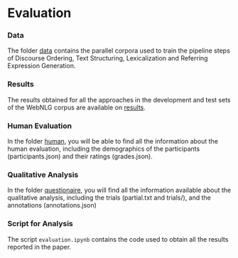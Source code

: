 # Evaluation

### Data
The folder [data](data/) contains the parallel corpora used to train the pipeline steps of
Discourse Ordering, Text Structuring, Lexicalization and Referring Expression Generation.

### Results
The results obtained for all the approaches in the development and test sets of the WebNLG corpus are available on
[results](results/).

### Human Evaluation
In the folder [human](human/), you will be able to find all the information about the human evaluation, including
the demographics of the participants (participants.json) and their ratings (grades.json).

### Qualitative Analysis
In the folder [questionaire](questionaire/), you will find all the information available about the qualitative 
analysis, including the trials (partial.txt and trials/), and the annotations (annotations.json)

### Script for Analysis
The script `evaluation.ipynb` contains the code used to obtain all the results reported in the paper.
